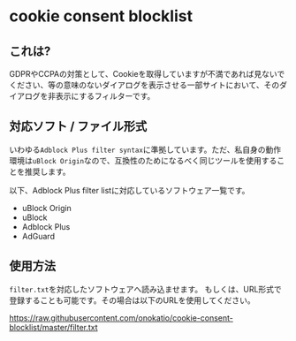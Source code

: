 # cookie consent blocklist

## これは?

GDPRやCCPAの対策として、Cookieを取得していますが不満であれば見ないでください、等の意味のないダイアログを表示させる一部サイトにおいて、そのダイアログを非表示にするフィルターです。

## 対応ソフト / ファイル形式

いわゆる`Adblock Plus filter syntax`に準拠しています。ただ、私自身の動作環境は`uBlock Origin`なので、互換性のためになるべく同じツールを使用することを推奨します。

以下、Adblock Plus filter listに対応しているソフトウェア一覧です。

- uBlock Origin
- uBlock
- Adblock Plus
- AdGuard

## 使用方法

`filter.txt`を対応したソフトウェアへ読み込ませます。
もしくは、URL形式で登録することも可能です。その場合は以下のURLを使用してください。

https://raw.githubusercontent.com/onokatio/cookie-consent-blocklist/master/filter.txt
